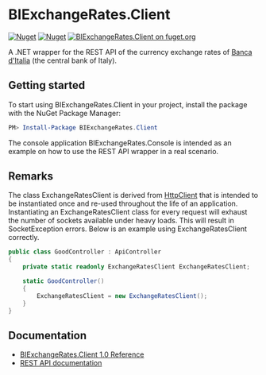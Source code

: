 # BIExchangeRates.Client

[![Nuget](https://img.shields.io/nuget/dt/BIExchangeRates.Client)](https://www.nuget.org/packages/BIExchangeRates.Client)
[![Nuget](https://img.shields.io/nuget/v/BIExchangeRates.Client)](https://www.nuget.org/packages/BIExchangeRates.Client)
[![BIExchangeRates.Client on fuget.org](https://www.fuget.org/packages/BIExchangeRates.Client/badge.svg)](https://www.fuget.org/packages/BIExchangeRates.Client)

A .NET wrapper for the REST API of the currency exchange rates of [Banca d'Italia](https://tassidicambio.bancaditalia.it) (the central bank of Italy).

## Getting started

To start using BIExchangeRates.Client in your project, install the package with the NuGet Package Manager:

```PowerShell
PM> Install-Package BIExchangeRates.Client
```

The console application BIExchangeRates.Console is intended as an example on how to use the REST API wrapper in a real scenario.

## Remarks

The class ExchangeRatesClient is derived from [HttpClient](https://docs.microsoft.com/dotnet/api/system.net.http.httpclient) that is intended to be instantiated once and re-used throughout the life of an application. Instantiating an ExchangeRatesClient class for every request will exhaust the number of sockets available under heavy loads. This will result in SocketException errors. Below is an example using ExchangeRatesClient correctly.

```C#
public class GoodController : ApiController
{
    private static readonly ExchangeRatesClient ExchangeRatesClient;

    static GoodController()
    {
        ExchangeRatesClient = new ExchangeRatesClient();
    }
}
```

## Documentation

* [BIExchangeRates.Client 1.0 Reference](https://github.com/maurizuki/BIExchangeRates.Client/wiki/BIExchangeRates.Client-1.0)
* [REST API documentation](https://tassidicambio.bancaditalia.it/assets/files/Operating_Instructions.pdf)
